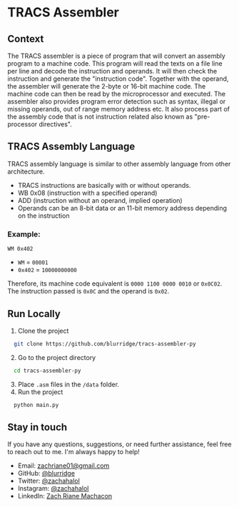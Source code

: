 # TRACS Assembler

## Context

The TRACS assembler is a piece of program that will convert an assembly program to a machine code. This program will read the texts on a file line per line and decode the instruction and operands. It will then check the instruction and generate the "instruction code". Together with the operand, the assembler will generate the 2-byte or 16-bit machine code. The machine code can then be read by the microprocessor and executed. The assembler also provides program error detection such as syntax, illegal or missing operands, out of range memory address etc. It also process part of the assembly code that is not instruction related also known as "pre-processor directives".

## TRACS Assembly Language

TRACS assembly language is similar to other assembly language from other architecture.

- TRACS instructions are basically with or without
  operands.
- WB 0x08 (instruction with a specified operand)
- ADD (instruction without an operand, implied operation)
- Operands can be an 8-bit data or an 11-bit memory address depending on the instruction

### Example:
`WM 0x402`
- `WM` = `00001`
- `0x402` = `10000000000`

Therefore, its machine code equivalent is `0000 1100 0000 0010` or `0x0C02`. The instruction passed is `0x0C` and the operand is `0x02`.

## Run Locally

1. Clone the project

```bash
  git clone https://github.com/blurridge/tracs-assembler-py
```
2. Go to the project directory
```bash
  cd tracs-assembler-py
```
3. Place `.asm` files in the `/data` folder.
4. Run the project

```bash
  python main.py
```

## Stay in touch
If you have any questions, suggestions, or need further assistance, feel free to reach out to me. I'm always happy to help!

- Email: [zachriane01@gmail.com](mailto:zachriane01@gmail.com)
- GitHub: [@blurridge](https://github.com/blurridge)
- Twitter: [@zachahalol](https://twitter.com/zachahalol)
- Instagram: [@zachahalol](https://www.instagram.com/zachahalol)
- LinkedIn: [Zach Riane Machacon](https://www.linkedin.com/in/zachriane)